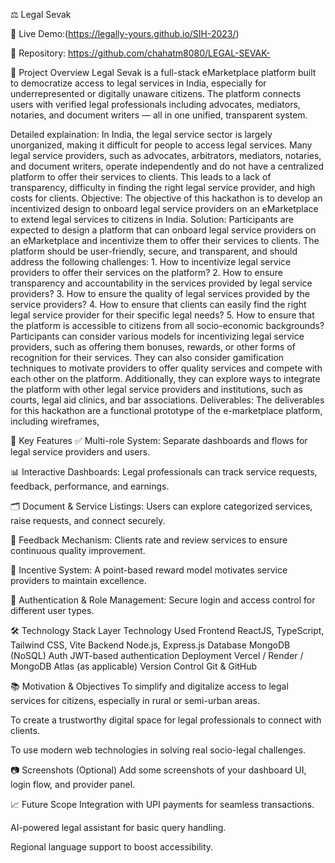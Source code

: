 
⚖️ Legal Sevak


🔗 Live Demo:(https://legally-yours.github.io/SIH-2023/)

📁 Repository: https://github.com/chahatm8080/LEGAL-SEVAK-

🧩 Project Overview
Legal Sevak is a full-stack eMarketplace platform built to democratize access to legal services in India, especially for underrepresented or digitally unaware citizens. The platform connects users with verified legal professionals including advocates, mediators, notaries, and document writers — all in one unified, transparent system.

Detailed explaination:
In India, the legal service sector is largely unorganized, making it difficult for people to access legal services. Many legal service providers, such as advocates, arbitrators, mediators, notaries, and document writers, operate independently and do not have a centralized platform to offer their services to clients. This leads to a lack of transparency, difficulty in finding the right legal service provider, and high costs for clients. Objective: The objective of this hackathon is to develop an incentivized design to onboard legal service providers on an eMarketplace to extend legal services to citizens in India. Solution: Participants are expected to design a platform that can onboard legal service providers on an eMarketplace and incentivize them to offer their services to clients. The platform should be user-friendly, secure, and transparent, and should address the following challenges: 1. How to incentivize legal service providers to offer their services on the platform? 2. How to ensure transparency and accountability in the services provided by legal service providers? 3. How to ensure the quality of legal services provided by the service providers? 4. How to ensure that clients can easily find the right legal service provider for their specific legal needs? 5. How to ensure that the platform is accessible to citizens from all socio-economic backgrounds? Participants can consider various models for incentivizing legal service providers, such as offering them bonuses, rewards, or other forms of recognition for their services. They can also consider gamification techniques to motivate providers to offer quality services and compete with each other on the platform. Additionally, they can explore ways to integrate the platform with other legal service providers and institutions, such as courts, legal aid clinics, and bar associations. Deliverables: The deliverables for this hackathon are a functional prototype of the e-marketplace platform, including wireframes,

🚀 Key Features
✅ Multi-role System: Separate dashboards and flows for legal service providers and users.

📊 Interactive Dashboards: Legal professionals can track service requests, feedback, performance, and earnings.

🗂️ Document & Service Listings: Users can explore categorized services, raise requests, and connect securely.

💬 Feedback Mechanism: Clients rate and review services to ensure continuous quality improvement.

🎯 Incentive System: A point-based reward model motivates service providers to maintain excellence.

🔐 Authentication & Role Management: Secure login and access control for different user types.

🛠️ Technology Stack
Layer	Technology Used
Frontend	ReactJS, TypeScript, Tailwind CSS, Vite
Backend	Node.js, Express.js
Database	MongoDB (NoSQL)
Auth	JWT-based authentication
Deployment	Vercel / Render / MongoDB Atlas (as applicable)
Version Control	Git & GitHub

📚 Motivation & Objectives
To simplify and digitalize access to legal services for citizens, especially in rural or semi-urban areas.

To create a trustworthy digital space for legal professionals to connect with clients.

To use modern web technologies in solving real socio-legal challenges.

📷 Screenshots (Optional)
Add some screenshots of your dashboard UI, login flow, and provider panel.

📈 Future Scope
Integration with UPI payments for seamless transactions.

AI-powered legal assistant for basic query handling.

Regional language support to boost accessibility.


